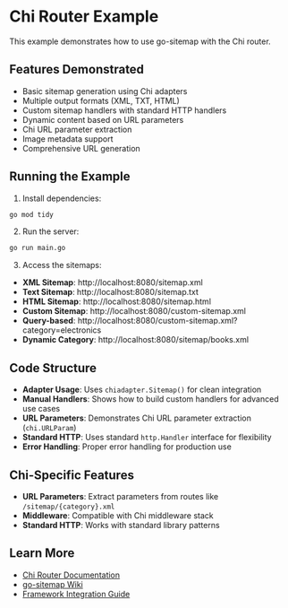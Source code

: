 # Chi Router Example

This example demonstrates how to use go-sitemap with the Chi router.

## Features Demonstrated

- Basic sitemap generation using Chi adapters
- Multiple output formats (XML, TXT, HTML)
- Custom sitemap handlers with standard HTTP handlers
- Dynamic content based on URL parameters
- Chi URL parameter extraction
- Image metadata support
- Comprehensive URL generation

## Running the Example

1. Install dependencies:
```bash
go mod tidy
```

2. Run the server:
```bash
go run main.go
```

3. Access the sitemaps:
- **XML Sitemap**: http://localhost:8080/sitemap.xml
- **Text Sitemap**: http://localhost:8080/sitemap.txt
- **HTML Sitemap**: http://localhost:8080/sitemap.html
- **Custom Sitemap**: http://localhost:8080/custom-sitemap.xml
- **Query-based**: http://localhost:8080/custom-sitemap.xml?category=electronics
- **Dynamic Category**: http://localhost:8080/sitemap/books.xml

## Code Structure

- **Adapter Usage**: Uses `chiadapter.Sitemap()` for clean integration
- **Manual Handlers**: Shows how to build custom handlers for advanced use cases
- **URL Parameters**: Demonstrates Chi URL parameter extraction (`chi.URLParam`)
- **Standard HTTP**: Uses standard `http.Handler` interface for flexibility
- **Error Handling**: Proper error handling for production use

## Chi-Specific Features

- **URL Parameters**: Extract parameters from routes like `/sitemap/{category}.xml`
- **Middleware**: Compatible with Chi middleware stack
- **Standard HTTP**: Works with standard library patterns

## Learn More

- [Chi Router Documentation](https://github.com/go-chi/chi)
- [go-sitemap Wiki](../../wiki/)
- [Framework Integration Guide](../../wiki/Framework-Integration.md)
